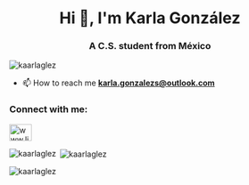 <h1 align="center">Hi 👋, I'm Karla González</h1>
<h3 align="center">A C.S. student from México</h3>

<p align="left"> <img src="https://komarev.com/ghpvc/?username=kaarlaglez&label=Profile%20views&color=0e75b6&style=flat" alt="kaarlaglez" /> </p>

- 📫 How to reach me **karla.gonzalezs@outlook.com**

<h3 align="left">Connect with me:</h3>
<p align="left">
<a href="https://linkedin.com/in/www.linkedin.com/in/kaarlaglez" target="blank"><img align="center" src="https://raw.githubusercontent.com/rahuldkjain/github-profile-readme-generator/master/src/images/icons/Social/linked-in-alt.svg" alt="www.linkedin.com/in/kaarlaglez" height="30" width="40" /></a>
</p>

<p><img align="left" src="https://github-readme-stats.vercel.app/api/top-langs?username=kaarlaglez&show_icons=true&locale=en&layout=compact" alt="kaarlaglez" /></p>

<p>&nbsp;<img align="center" src="https://github-readme-stats.vercel.app/api?username=kaarlaglez&show_icons=true&locale=en" alt="kaarlaglez" /></p>

<p><img align="center" src="https://github-readme-streak-stats.herokuapp.com/?user=kaarlaglez&" alt="kaarlaglez" /></p>
